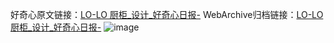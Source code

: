 好奇心原文链接：[LO-LO 厨柜_设计_好奇心日报-](https://www.qdaily.com/articles/5496.html)
WebArchive归档链接：[LO-LO 厨柜_设计_好奇心日报-](http://web.archive.org/web/20190623164908/https://www.qdaily.com/articles/5496.html)
![image](http://ww3.sinaimg.cn/large/007d5XDply1g3wh869f65j30u03cm4e4)